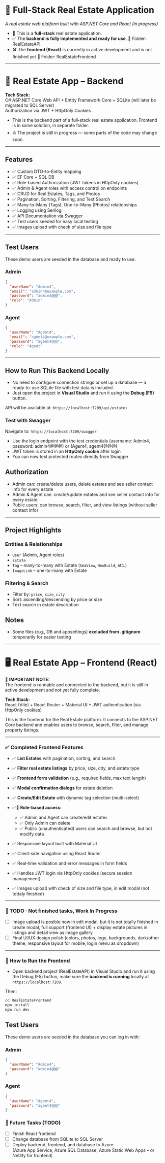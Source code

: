 # 🏡 Full-Stack Real Estate Application

_A real estate web platform built with ASP.NET Core and React (in progress)_

- 🚧 This is a **full-stack** real estate application.
- ✅ The **backend is fully implemented and ready for use**. 📁 Folder: RealEstateAPI
- 🛠️ The **frontend (React)** is currently in active development and is not finished yet 📁 Folder: RealEstateFrontend

---

# 🏣 Real Estate App – Backend

**Tech Stack:**  
C# ASP.NET Core Web API + Entity Framework Core + SQLite (will later be migrated to SQL Server)  
Authorization via JWT + HttpOnly Cookies

- This is the backend part of a full-stack real estate application. Frontend is in same solution, in separate folder.
- ⛵ The project is still in progress — some parts of the code may change soon.

---

## Features

- ✅ Custom DTO-to-Entity mapping
- ✅ EF Core + SQL DB
- ✅ Role-based Authorization (JWT tokens in HttpOnly cookies)
- ✅ Admin & Agent roles with access control on endpoints
- ✅ CRUD for Real Estates, Tags, and Photos
- ✅ Pagination, Sorting, Filtering, and Text Search
- ✅ Many-to-Many (Tags), One-to-Many (Photos) relationships
- ✅ Logging using Serilog
- ✅ API Documentation via Swagger
- ✅ Test users seeded for easy local testing
- ✅ Images upload with check of size and file type

---

## Test Users

These demo users are seeded in the database and ready to use:

### Admin

```json
{
  "userName": "Admin4",
  "email": "admin4@example.com",
  "password": "admin4@@@",
  "role": "Admin"
}
```

### Agent

```json
{
  "userName": "Agent4",
  "email": "agent4@example.com",
  "password": "agent4@@@",
  "role": "Agent"
}
```

---

## How to Run This Backend Locally

- No need to configure connection strings or set up a database — a ready-to-use SQLite file with test data is included.
- Just open the project in **Visual Studio** and run it using the **Debug (F5)** button.

API will be available at: `https://localhost:7209/api/estates`

### Test with Swagger

Navigate to: `https://localhost:7209/swagger`

- Use the login endpoint with the test credentials (username: Admin4, password: admin4@@@) or (Agent4, agent4@@@)
- JWT token is stored in an **HttpOnly cookie** after login
- You can now test protected routes directly from Swagger

## Authorization

- Admin can: create/delete users, delete estates and see seller contact info for every estate
- Admin & Agent can: create/update estates and see seller contact info for every estate
- Public users: can browse, search, filter, and view listings (without seller contact info)

---

## Project Highlights

### Entities & Relationships

- `User` (Admin, Agent roles)
- `Estate`
- `Tag` – many-to-many with Estate (`SeaView`, `NewBuild`, etc.)
- `ImageLink` – one-to-many with Estate

### Filtering & Search

- Filter by: `price`, `size`, `city`
- Sort: ascending/descending by price or size
- Text search in estate description

## Notes

- Some files (e.g., DB and appsettings) **excluded from .gitignore** temporarily for easier testing

---

# 🖥️ Real Estate App – Frontend (React)

🚧 **IMPORTANT NOTE:**  
 The frontend is runnable and connected to the backend, but it is still in active development and not yet fully complete.

**Tech Stack:**  
React (Vite) + React Router + Material UI + JWT authentication (via HttpOnly cookies)

This is the frontend for the Real Estate platform. It connects to the ASP.NET Core backend and enables users to browse, search, filter, and manage property listings.

---

### ✅ Completed Frontend Features

- ✅ **List Estates** with pagination, sorting, and search
- ✅ **Filter real estate listings** by price, size, city, and estate type

- ✅ **Frontend form validation** (e.g., required fields, max text length)
- ✅ **Modal confirmation dialogs** for estate deletion
- ✅ **Create/Edit Estate** with dynamic tag selection (multi-select)
- ✅👥 **Role-based access**:
  - ✅ Admin and Agent can create/edit estates
  - ✅ Only Admin can delete
  - ✅ Public (unauthenticated) users can search and browse, but not modify data
- ✅ Responsive layout built with Material UI
- ✅ Client-side navigation using React Router
- ✅ Real-time validation and error messages in form fields
- ✅ Handles JWT login via HttpOnly cookies (secure session management)
- ✅ Images upload with check of size and file type, in edit modal (not tottaly finished)

---

### 🚧 TODO · Not finished tasks, Work In Progress

- [ ] Image upload is posible now in edit modal, but it is not totally finished in create modal, full support (frontend UI) + display estate pictures in listings and detail view as image gallery
- [ ] Final UI/UX design polish (colors, photos, logo, backgrounds, dark/other theme, responsive layout for mobile, login menu as dropdown)

---

### 🧪 How to Run the Frontend

- Open backend project (RealEstateAPI) in Visual Studio and run it using the Debug (F5) button, make sure the **backend is running** locally at `https://localhost:7209`.

Then:

```bash
cd RealEstateFrontend
npm install
npm run dev

```

## Test Users

These demo users are seeded in the database you can log in with:

### Admin

```json
{
  "userName": "Admin4",
  "password": "admin4@@@"
}
```

### Agent

```json
{
  "userName": "Agent4",
  "password": "agent4@@@"
}
```

### 📌 Future Tasks (TODO)

- [ ] Finish React frontend
- [ ] Change database from SQLite to SQL Server
- [ ] Deploy backend, frontend, and database to Azure  
       (Azure App Service, Azure SQL Database, Azure Static Web Apps – or Netlify for frontend)

